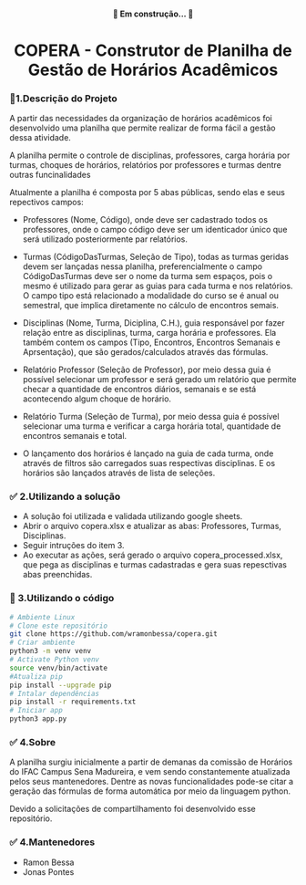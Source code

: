 <h4 align="center"> 
	🚧 Em construção...  🚧
</h4>
<h1 align="center">COPERA - Construtor de Planilha de Gestão de Horários Acadêmicos</h1>


### 🚀1.Descrição do Projeto
<p align="left">A partir das necessidades da organização de horários acadêmicos foi desenvolvido uma planilha que permite realizar de forma fácil a gestão dessa atividade. </p>
<p align="left">
A planilha permite o controle de disciplinas, professores, carga horária por turmas, choques de horários, relatórios por professores e turmas dentre outras funcinalidades</p>
<p align="left"> 
Atualmente a planilha é composta por 5 abas públicas, sendo elas e seus repectivos campos: 
</p>


* Professores (Nome, Código), onde deve ser cadastrado todos os professores, onde o campo código deve ser um identicador único que será utilizado posteriormente par relatórios.

* Turmas (CódigoDasTurmas, Seleção de Tipo), todas as turmas geridas devem ser lançadas nessa planilha, preferencialmente o campo CódigoDasTurmas deve ser o nome da turma sem espaços, pois o mesmo é utilizado para gerar as guias para cada turma e nos relatórios. O campo tipo está relacionado a modalidade do curso se é anual ou semestral, que implica diretamente no cálculo de encontros semais.

* Disciplinas (Nome, Turma, Diciplina, C.H.), guia responsável por fazer relação entre as disciplinas, turma, carga horária e professores. Ela também contem os campos (Tipo, Encontros, Encontros Semanais e Aprsentação), que são gerados/calculados através das fórmulas.

* Relatório Professor (Seleção de Professor), por meio dessa guia é possível selecionar um professor e será gerado um relatório que permite checar a quantidade de encontros diários, semanais e se está acontecendo algum choque de horário.

* Relatório Turma (Seleção de Turma), por meio dessa guia é possível selecionar uma turma e verificar a carga horária total, quantidade de encontros semanais e total.

* O lançamento dos horários é lançado na guia de cada turma, onde através de filtros são carregados suas respectivas disciplinas. E os horários são lançados através de lista de seleções.


### ✅ 2.Utilizando a solução  
* A solução foi utilizada e validada utilizando google sheets.
* Abrir o arquivo copera.xlsx e atualizar as abas: Professores, Turmas, Disciplinas.
* Seguir intruções do item 3.
* Ao executar as ações, será gerado o arquivo copera_processed.xlsx, que pega as disciplinas e turmas cadastradas e gera suas repesctivas abas preenchidas. 

### 🎲 3.Utilizando o código
```bash
# Ambiente Linux
# Clone este repositório
git clone https://github.com/wramonbessa/copera.git
# Criar ambiente 
python3 -m venv venv
# Activate Python venv
source venv/bin/activate
#Atualiza pip
pip install --upgrade pip
# Intalar dependências
pip install -r requirements.txt
# Iniciar app
python3 app.py
```

### ✅ 4.Sobre
<p align="left"> 
A planilha surgiu inicialmente a partir de demanas da comissão de Horários do IFAC Campus Sena Madureira, e vem sendo constantemente atualizada pelos seus mantenedores. Dentre as novas funcionalidades pode-se citar a geração das fórmulas de forma automática por meio da linguagem python. 
</p>
<p align="left"> 
Devido a solicitações de compartilhamento foi desenvolvido esse repositório.
</p>

### ✅ 4.Mantenedores
* Ramon Bessa
* Jonas Pontes


